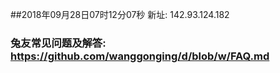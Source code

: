 ##2018年09月28日07时12分07秒 新址: 142.93.124.182
### 兔友常见问题及解答: https://github.com/wanggonging/d/blob/w/FAQ.md
